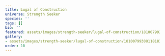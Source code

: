 ```yaml
---
title: Lugal of Construction
universe: Strength Seeker
species: ''
tags: []
bio: ''
featured: assets/images/strength-seeker/lugal-of-construction/1810079930811818329_1.jpg
gallery:
- assets/images/strength-seeker/lugal-of-construction/1810079930811818329_1.jpg
order: 10
---
```


